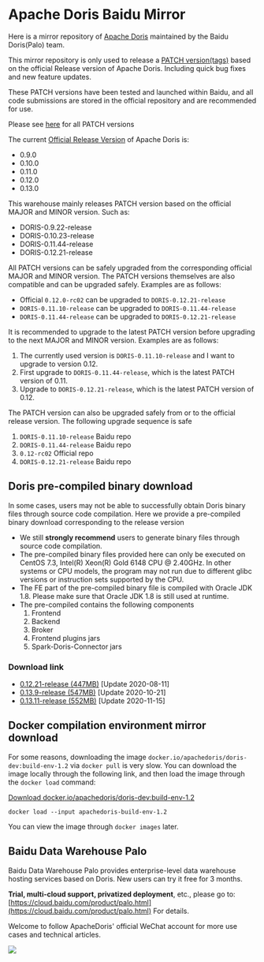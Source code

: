 # Apache Doris Baidu Mirror

Here is a mirror repository of [Apache Doris](https://github.com/apache/incubator-doris) maintained by the Baidu Doris(Palo) team.

This mirror repository is only used to release a [PATCH version(tags)](https://semver.org/) based on the official Release version of Apache Doris. Including quick bug fixes and new feature updates.

These PATCH versions have been tested and launched within Baidu, and all code submissions are stored in the official repository and are recommended for use.

Please see [here](https://github.com/baidu-doris/incubator-doris/tags) for all PATCH versions

The current [Official Release Version](https://github.com/apache/incubator-doris/tags) of Apache Doris is:

* 0.9.0
* 0.10.0
* 0.11.0
* 0.12.0
* 0.13.0

This warehouse mainly releases PATCH version based on the official MAJOR and MINOR version. Such as:

* DORIS-0.9.22-release
* DORIS-0.10.23-release
* DORIS-0.11.44-release
* DORIS-0.12.21-release

All PATCH versions can be safely upgraded from the corresponding official MAJOR and MINOR version. The PATCH versions themselves are also compatible and can be upgraded safely. Examples are as follows:

* Official `0.12.0-rc02` can be upgraded to `DORIS-0.12.21-release`
* `DORIS-0.11.10-release` can be upgraded to `DORIS-0.11.44-release`
* `DORIS-0.11.44-release` can be upgraded to `DORIS-0.12.21-release`

It is recommended to upgrade to the latest PATCH version before upgrading to the next MAJOR and MINOR version. Examples are as follows:

1. The currently used version is `DORIS-0.11.10-release` and I want to upgrade to version 0.12.
2. First upgrade to `DORIS-0.11.44-release`, which is the latest PATCH version of 0.11.
3. Upgrade to `DORIS-0.12.21-release`, which is the latest PATCH version of 0.12.

The PATCH version can also be upgraded safely from or to the official release version. The following upgrade sequence is safe

1. `DORIS-0.11.10-release` Baidu repo
2. `DORIS-0.11.44-release` Baidu repo
3. `0.12-rc02` Official repo
4. `DORIS-0.12.21-release` Baidu repo

## Doris pre-compiled binary download

In some cases, users may not be able to successfully obtain Doris binary files through source code compilation. Here we provide a pre-compiled binary download corresponding to the release version

* We still **strongly recommend** users to generate binary files through source code compilation.
* The pre-compiled binary files provided here can only be executed on CentOS 7.3, Intel(R) Xeon(R) Gold 6148 CPU @ 2.40GHz. In other systems or CPU models, the program may not run due to different glibc versions or instruction sets supported by the CPU.
* The FE part of the pre-compiled binary file is compiled with Oracle JDK 1.8. Please make sure that Oracle JDK 1.8 is still used at runtime.
* The pre-compiled contains the following components
    1. Frontend
    2. Backend
    3. Broker
    4. Frontend plugins jars
    5. Spark-Doris-Connector jars

### Download link

* [0.12.21-release (447MB)](https://palo-cloud-repo-bd.bd.bcebos.com/baidu-doris-release/DORIS-0.12.21-release.tar.gz) [Update 2020-08-11]
* [0.13.9-release (547MB)](https://palo-cloud-repo-bd.bd.bcebos.com/baidu-doris-release/DORIS-0.13.9-release.tar.gz) [Update 2020-10-21]
* [0.13.11-release (552MB)](https://palo-cloud-repo-bd.bd.bcebos.com/baidu-doris-release/DORIS-0.13.11-release.tar.gz) [Update 2020-11-15]

## Docker compilation environment mirror download

For some reasons, downloading the image `docker.io/apachedoris/doris-dev:build-env-1.2` via `docker pull` is very slow. You can download the image locally through the following link, and then load the image through the `docker load` command:

[Download docker.io/apachedoris/doris-dev:build-env-1.2](https://palo-cloud-repo-bd.bd.bcebos.com/baidu-doris-release/apachedoris-build-env-1.2 )

`docker load --input apachedoris-build-env-1.2`

You can view the image through `docker images` later.

## Baidu Data Warehouse Palo

Baidu Data Warehouse Palo provides enterprise-level data warehouse hosting services based on Doris. New users can try it free for 3 months.

**Trial, multi-cloud support, privatized deployment**, etc., please go to: [https://cloud.baidu.com/product/palo.html](https://cloud.baidu.com/product/palo.html) For details.

Welcome to follow ApacheDoris' official WeChat account for more use cases and technical articles.

![](https://github.com/baidu-doris/incubator-doris/blob/master/docs/resources/doris-wechat.jpg)
